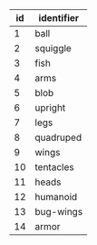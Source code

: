 | id | identifier |
|----|------------|
| 1  | ball       |
| 2  | squiggle   |
| 3  | fish       |
| 4  | arms       |
| 5  | blob       |
| 6  | upright    |
| 7  | legs       |
| 8  | quadruped  |
| 9  | wings      |
| 10 | tentacles  |
| 11 | heads      |
| 12 | humanoid   |
| 13 | bug-wings  |
| 14 | armor      |
